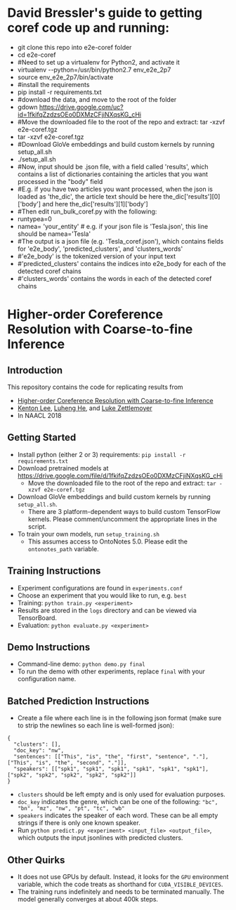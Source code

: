 # David Bressler's guide to getting coref code up and running:
- git clone this repo into e2e-coref folder
- cd e2e-coref
- #Need to set up a virtualenv for Python2, and activate it
- virtualenv --python=/usr/bin/python2.7 env_e2e_2p7
- source env_e2e_2p7/bin/activate
- #install the requirements
- pip install -r requirements.txt
- #download the data, and move to the root of the folder
- gdown https://drive.google.com/uc?id=1fkifqZzdzsOEo0DXMzCFjiNXqsKG_cHi
- #Move the downloaded file to the root of the repo and extract: tar -xzvf e2e-coref.tgz
- tar -xzvf e2e-coref.tgz
- #Download GloVe embeddings and build custom kernels by running setup_all.sh
- ./setup_all.sh
- #Now, input should be .json file, with a field called 'results', which contains a list of dictionaries containing the articles that you want processed in the "body" field
- #E.g. if you have two articles you want processed, when the json is loaded as 'the_dic', the article text should be here the_dic['results'][0]['body'] and here the_dic['results'][1]['body']
- #Then edit run_bulk_coref.py with the following:
- runtypea=0
- namea= 'your_entity' # e.g. if your json file is 'Tesla.json', this line should be namea='Tesla'
- #The output is a json file (e.g. 'Tesla_coref.json'), which contains fields for 'e2e_body', 'predicted_clusters', and 'clusters_words'
- #'e2e_body' is the tokenized version of your input text
- #'predicted_clusters' contains the indices into e2e_body for each of the detected coref chains
- #'clusters_words' contains the words in each of the detected coref chains

# Higher-order Coreference Resolution with Coarse-to-fine Inference

## Introduction
This repository contains the code for replicating results from

* [Higher-order Coreference Resolution with Coarse-to-fine Inference](https://arxiv.org/abs/1804.05392)
* [Kenton Lee](http://kentonl.com/), [Luheng He](https://homes.cs.washington.edu/~luheng), and [Luke Zettlemoyer](https://www.cs.washington.edu/people/faculty/lsz)
* In NAACL 2018

## Getting Started

* Install python (either 2 or 3) requirements: `pip install -r requirements.txt`
* Download pretrained models at https://drive.google.com/file/d/1fkifqZzdzsOEo0DXMzCFjiNXqsKG_cHi
  * Move the downloaded file to the root of the repo and extract: `tar -xzvf e2e-coref.tgz`
* Download GloVe embeddings and build custom kernels by running `setup_all.sh`.
  * There are 3 platform-dependent ways to build custom TensorFlow kernels. Please comment/uncomment the appropriate lines in the script.
* To train your own models, run `setup_training.sh`
  * This assumes access to OntoNotes 5.0. Please edit the `ontonotes_path` variable.

## Training Instructions

* Experiment configurations are found in `experiments.conf`
* Choose an experiment that you would like to run, e.g. `best`
* Training: `python train.py <experiment>`
* Results are stored in the `logs` directory and can be viewed via TensorBoard.
* Evaluation: `python evaluate.py <experiment>`

## Demo Instructions

* Command-line demo: `python demo.py final`
* To run the demo with other experiments, replace `final` with your configuration name.

## Batched Prediction Instructions

* Create a file where each line is in the following json format (make sure to strip the newlines so each line is well-formed json):
```
{
  "clusters": [],
  "doc_key": "nw",
  "sentences": [["This", "is", "the", "first", "sentence", "."], ["This", "is", "the", "second", "."]],
  "speakers": [["spk1", "spk1", "spk1", "spk1", "spk1", "spk1"], ["spk2", "spk2", "spk2", "spk2", "spk2"]]
}
```
  * `clusters` should be left empty and is only used for evaluation purposes.
  * `doc_key` indicates the genre, which can be one of the following: `"bc", "bn", "mz", "nw", "pt", "tc", "wb"`
  * `speakers` indicates the speaker of each word. These can be all empty strings if there is only one known speaker.
* Run `python predict.py <experiment> <input_file> <output_file>`, which outputs the input jsonlines with predicted clusters.

## Other Quirks

* It does not use GPUs by default. Instead, it looks for the `GPU` environment variable, which the code treats as shorthand for `CUDA_VISIBLE_DEVICES`.
* The training runs indefinitely and needs to be terminated manually. The model generally converges at about 400k steps.
